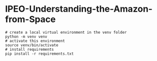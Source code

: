 # IPEO-Understanding-the-Amazon-from-Space

    # create a local virtual environment in the venv folder
    python -m venv venv
    # activate this environment
    source venv/bin/activate
    # install requirements
    pip install -r requirements.txt
